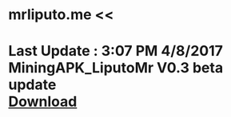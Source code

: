 # mrliputo.me <<
# Last Update : 3:07 PM 4/8/2017 <br> MiningAPK_LiputoMr V0.3 beta update   <br> <a href="https://github.com/mrafiqiliputo/Apkmining/releases/download/0.4b/MiningApk_LiputoMr.apk"> Download </a>
